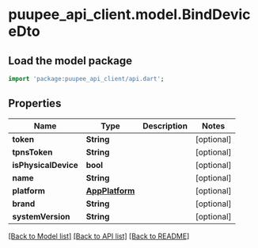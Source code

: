 # puupee_api_client.model.BindDeviceDto

## Load the model package
```dart
import 'package:puupee_api_client/api.dart';
```

## Properties
Name | Type | Description | Notes
------------ | ------------- | ------------- | -------------
**token** | **String** |  | [optional] 
**tpnsToken** | **String** |  | [optional] 
**isPhysicalDevice** | **bool** |  | [optional] 
**name** | **String** |  | [optional] 
**platform** | [**AppPlatform**](AppPlatform.md) |  | [optional] 
**brand** | **String** |  | [optional] 
**systemVersion** | **String** |  | [optional] 

[[Back to Model list]](../README.md#documentation-for-models) [[Back to API list]](../README.md#documentation-for-api-endpoints) [[Back to README]](../README.md)


